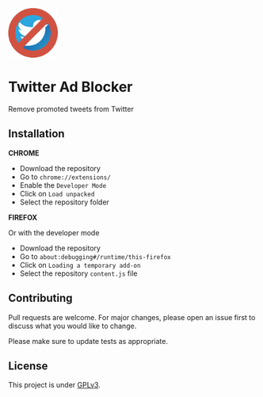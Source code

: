 <!-- ![](https://img.shields.io/codefactor/grade/github/Darkempire78/Github1s-Extension?style=for-the-badge) ![](https://img.shields.io/github/repo-size/Darkempire78/Github1s-Extension?style=for-the-badge) -->

<img src="assets/icon128.png" width="100"/>

# Twitter Ad Blocker

Remove promoted tweets from Twitter

## Installation

**CHROME**
* Download the repository
* Go to `chrome://extensions/`
* Enable the `Developer Mode`
* Click on `Load unpacked`
* Select the repository folder

**FIREFOX**

Or with the developer mode
* Download the repository
* Go to `about:debugging#/runtime/this-firefox`
* Click on `Loading a temporary add-on`
* Select the repository `content.js` file

<!-- ## Features

<img src="" width="800"/>
<img src="" width="800"/> -->

## Contributing

Pull requests are welcome. For major changes, please open an issue first to discuss what you would like to change.

Please make sure to update tests as appropriate.


## License

This project is under [GPLv3](LICENSE).
